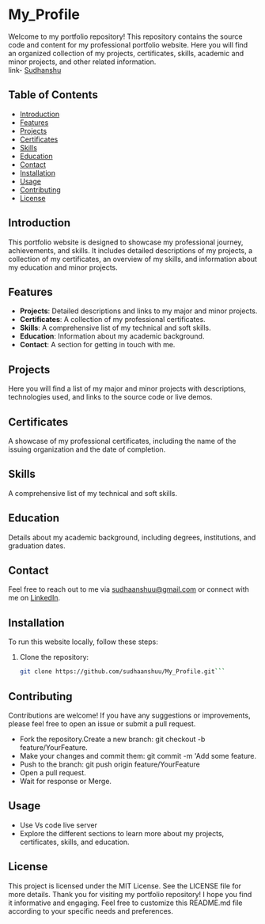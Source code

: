# My_Profile

Welcome to my portfolio repository! This repository contains the source code and content for my professional portfolio website. Here you will find an organized collection of my projects, certificates, skills, academic and minor projects, and other related information.
<br>link- [Sudhanshu](https://sudhanshu-profile.netlify.app/)


## Table of Contents

- [Introduction](#introduction)
- [Features](#features)
- [Projects](#projects)
- [Certificates](#certificates)
- [Skills](#skills)
- [Education](#education)
- [Contact](#contact)
- [Installation](#installation)
- [Usage](#usage)
- [Contributing](#contributing)
- [License](#license)

## Introduction

This portfolio website is designed to showcase my professional journey, achievements, and skills. It includes detailed descriptions of my projects, a collection of my certificates, an overview of my skills, and information about my education and minor projects.

## Features

- **Projects**: Detailed descriptions and links to my major and minor projects.
- **Certificates**: A collection of my professional certificates.
- **Skills**: A comprehensive list of my technical and soft skills.
- **Education**: Information about my academic background.
- **Contact**: A section for getting in touch with me.

## Projects

Here you will find a list of my major and minor projects with descriptions, technologies used, and links to the source code or live demos.

## Certificates

A showcase of my professional certificates, including the name of the issuing organization and the date of completion.

## Skills

A comprehensive list of my technical and soft skills.

## Education

Details about my academic background, including degrees, institutions, and graduation dates.

## Contact

Feel free to reach out to me via [sudhaanshuu@gmail.com](mailto:sudhaanshuu@gmail.com) or connect with me on [LinkedIn](https://www.linkedin.com/in/sudhanshuu/).

## Installation

To run this website locally, follow these steps:

1. Clone the repository:
   ```bash
   git clone https://github.com/sudhaanshuu/My_Profile.git```

##  Contributing
Contributions are welcome! If you have any suggestions or improvements, please feel free to open an issue or submit a pull request.
- Fork the repository.Create a new branch: git checkout -b feature/YourFeature.
- Make your changes and commit them: git commit -m 'Add some feature.
- Push to the branch: git push origin feature/YourFeature 
- Open a pull request.
- Wait for response or Merge.
## Usage
- Use Vs code live server
- Explore the different sections to learn more about my projects, certificates, skills, and education.
## License
This project is licensed under the MIT License. See the LICENSE file for more details.
Thank you for visiting my portfolio repository! I hope you find it informative and engaging.
Feel free to customize this README.md file according to your specific needs and preferences.
